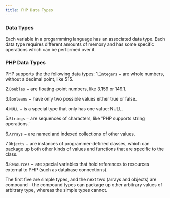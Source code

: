 ```yaml
---
title: PHP Data Types
---
```


### Data Types

Each variable in a progarmming language has an associated data type.
Each data type requires different amounts of memory and has some specific operations which can be performed over it. 

 ### PHP Data Types
 
PHP supports the the following data types:
 1.`Integers` − are whole numbers, without a decimal point, like 515.
 
 2.`Doubles` − are floating-point numbers, like 3.159 or 149.1.
 
 3.`Booleans` − have only two possible values either true or false.
 
 4.`NULL` − is a special type that only has one value: NULL.
 
 5.`Strings` − are sequences of characters, like 'PHP supports string operations.'
 
 6.`Arrays` − are named and indexed collections of other values.
 
 7.`Objects` − are instances of programmer-defined classes, which can package up both other kinds of values and functions that are specific to the class.
 
 8.`Resources` − are special variables that hold references to resources external to PHP (such as database connections).
 
 The first five are simple types, and the next two (arrays and objects) are compound - the compound types can package up other arbitrary values of arbitrary type, whereas the simple types cannot.
